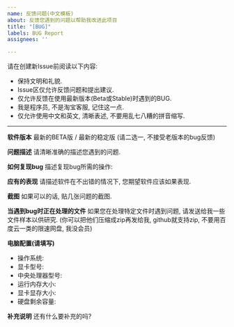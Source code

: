 ```yaml
---
name: 反馈问题(中文模板)
about: 反馈您遇到的问题以帮助我改进此项目
title: "[BUG]"
labels: BUG Report
assignees: ''

---
```


请在创建新Issue前阅读以下内容:
- 保持文明和礼貌.
- Issue区仅允许反馈问题和提出建议.
- 仅允许反馈在使用最新版本(Beta或Stable)时遇到的BUG.
- 我是程序员, 不是淘宝客服, 记住这一点.
- 仅允许使用中文和英文, 清晰表述, 不要用乱七八糟的拼音缩写.

---

**软件版本**
最新的BETA版 / 最新的稳定版
(请二选一, 不接受老版本的bug反馈)

**问题描述**
请清晰准确的描述您遇到的问题.

**如何复现bug**
描述复现bug所需的操作:

**应有的表现**
请描述软件在不出错的情况下, 您期望软件应该如果表现.

**截图**
如果可以的话, 贴几张问题的截图.

**当遇到bug时正在处理的文件**
如果您在处理特定文件时遇到问题, 请发送给我一些文件样本以供研究.
(你可以把他们压缩成zip再发给我, github就支持zip, 不要用百度云一类的限速网盘, 我没会员)

**电脑配置(请填写)**
 - 操作系统:
 - 显卡型号:
 - 中央处理器型号:
 - 运行内存大小:
 - 显卡显存大小:
 - 硬盘剩余容量:

**补充说明**
还有什么要补充的吗?
